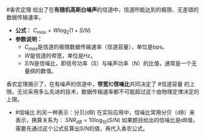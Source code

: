 #香农定理 给出了在**有随机高斯白噪声**的信道中，信道所能达到的极限、无差错的数据传输速率。

*   **公式：**
    $C_{max}=W\log_2{(1+S/N)}$
*   **参数说明：**
    *   $C_{max}$是信道的极限数据传输速率（信道容量），单位是bps。
    *   $W$是信道的带宽，单位是Hz。
    *   $S/N$是信噪比，即信号功率（S）与噪声功率（N）的比值，通常是一个无量纲的数值。

香农定理揭示了，在有噪声的信道中，**带宽**和**信噪比**共同决定了 #信道容量 的上限。无论采用多么先进的技术，数据传输速率都不可能超过这个由物理定律决定的上限。

*   #信噪比 的另一种表示：分贝(dB) 
    在实际应用中，信噪比常用分贝（dB）来表示，换算关系为：
    $SNR_{dB}=10\log_{10}{(S/N)}$
    如果题目给出的信噪比是dB值，需要先通过这个公式反算出$S/N$的值，再代入香农公式。
